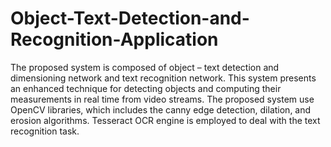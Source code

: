 # Object-Text-Detection-and-Recognition-Application

The proposed system is composed of object – text detection and dimensioning network and text recognition network. This system presents an enhanced technique for detecting objects and computing their measurements in real  time from video streams. The proposed system use OpenCV  libraries, which includes the canny edge detection, dilation, and erosion algorithms. Tesseract OCR engine is employed to deal with the text recognition task.
